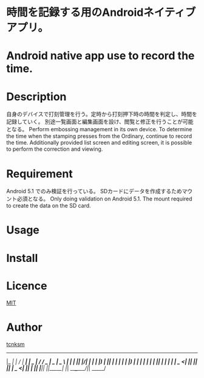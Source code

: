 
時間を記録する用のAndroidネイティブアプリ。
====
Android native app use to record the time.
====

# Description
自身のデバイスで打刻管理を行う。定時から打刻押下時の時間を判定し、時間を記録していく。
別途一覧画面と編集画面を設け、閲覧と修正を行うことが可能となる。
Perform embossing management in its own device. To determine the time when the stamping presses from the Ordinary, continue to record the time.
Additionally provided list screen and editing screen, it is possible to perform the correction and viewing.

# Requirement
Android 5.1 でのみ検証を行っている。
SDカードにデータを作成するためマウント必須となる。
Only doing validation on Android 5.1.
The mount required to create the data on the SD card.

# Usage

# Install

# Licence
[MIT](https://github.com/peko-the3rd/tool/blob/master/LICENCE)

# Author
[tcnksm](https://github.com/peko-the3rd)
 _____ ___ __  __ _____   ____  _____ ____ ___  ____  ____  
|_   _|_ _|  \/  | ____| |  _ \| ____/ ___/ _ \|  _ \|  _ \ 
  | |  | || |\/| |  _|   | |_) |  _|| |  | | | | |_) | | | |
  | |  | || |  | | |___  |  _ <| |__| |__| |_| |  _ <| |_| |
  |_| |___|_|  |_|_____| |_| \_\_____\____\___/|_| \_\____/ 

                                                            
